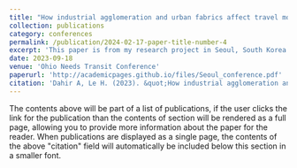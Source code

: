 ```yaml
---
title: "How industrial agglomeration and urban fabrics affect travel mode choice over time"
collection: publications
category: conferences
permalink: /publication/2024-02-17-paper-title-number-4
excerpt: 'This paper is from my research project in Seoul, South Korea from 2018 through 2020'
date: 2023-09-18
venue: 'Ohio Needs Transit Conference'
paperurl: 'http://academicpages.github.io/files/Seoul_conference.pdf'
citation: 'Dahir A, Le H. (2023). &quot;How industrial agglomeration and urban fabrics affect travel mode choice over time.&quot; <i>Ohio Needs Transit Conference</i>.'
---
```


The contents above will be part of a list of publications, if the user clicks the link for the publication than the contents of section will be rendered as a full page, allowing you to provide more information about the paper for the reader. When publications are displayed as a single page, the contents of the above "citation" field will automatically be included below this section in a smaller font.
